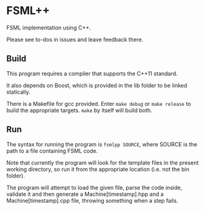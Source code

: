 FSML++
======
FSML implementation using C++.

Please see to-dos in issues and leave feedback there.

Build
-----
This program requires a compiler that supports the C++11 standard.

It also depends on Boost, which is provided in the lib folder to be linked statically.

There is a Makefile for gcc provided. Enter ``make debug`` or ``make release`` to build the appropriate targets. ``make`` by itself will build both.

Run
---
The syntax for running the program is ``fsmlpp SOURCE``, where SOURCE is the path to a file containing FSML code.

Note that currently the program will look for the template files in the present working directory, so run it from the appropriate location (i.e. not the bin folder).

The program will attempt to load the given file, parse the code inside, validate it and then generate a Machine[timestamp].hpp and a Machine[timestamp].cpp file, throwing something when a step fails.

